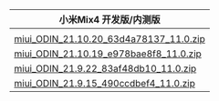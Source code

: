 | 小米Mix4  开发版/内测版    |
| ---- |
| []()    |
| [miui_ODIN_21.10.20_63d4a78137_11.0.zip](https://hugeota.d.miui.com/21.10.20/miui_ODIN_21.10.20_63d4a78137_11.0.zip)    |
| [miui_ODIN_21.10.19_e978bae8f8_11.0.zip](https://hugeota.d.miui.com/21.10.19/miui_ODIN_21.10.19_e978bae8f8_11.0.zip)    |
| [miui_ODIN_21.9.22_83af48db10_11.0.zip](https://hugeota.d.miui.com/21.9.22/miui_ODIN_21.9.22_83af48db10_11.0.zip)    |
| [miui_ODIN_21.9.15_490ccdbef4_11.0.zip](https://hugeota.d.miui.com/21.9.15/miui_ODIN_21.9.15_490ccdbef4_11.0.zip)    |

